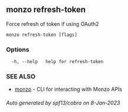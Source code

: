 ## monzo refresh-token

Force refresh of token if using OAuth2

```
monzo refresh-token [flags]
```

### Options

```
  -h, --help   help for refresh-token
```

### SEE ALSO

* [monzo](monzo.md)	 - CLI for interacting with Monzo APIs

###### Auto generated by spf13/cobra on 8-Jan-2023
